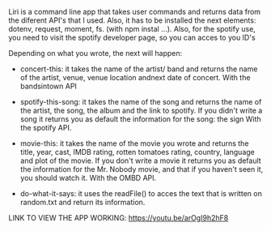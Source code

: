 Liri is a command line app that takes user commands and returns data from the diferent API's that I used. Also, it has to be installed the next elements: dotenv, request, moment, fs. (with npm instal ...).
Also, for the spotify use, you need to visit the spotify developer page, so you can acces to you ID's

Depending on what you wrote, the next will happen:

* concert-this: it takes the name of the artist/ band and returns the name of the artist, venue, venue location andnext date of concert. With the bandsintown API

* spotify-this-song: it takes the name of the song and returns the name of the artist, the song, the album and the link to spotify. If you didn't write a song it returns you as default the information for the song: the sign  With the spotify API.

* movie-this: it takes the name of the movie you wrote and returns the title, year, cast, IMDB rating, rotten tomatoes rating, country, language and plot of the movie. If you don't write a movie it returns you as default the information for the Mr. Nobody movie, and that if you haven't seen it, you should watch it. With the OMBD API.

* do-what-it-says: it uses the readFile() to acces the text that is written on random.txt and return its information.


LINK TO VIEW THE APP WORKING: https://youtu.be/arOgI9h2hF8 
